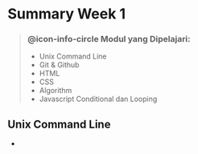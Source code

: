 # Summary Week 1

> ### @icon-info-circle Modul yang Dipelajari:
> - Unix Command Line
> - Git & Github
> - HTML
> - CSS
> - Algorithm
> - Javascript Conditional dan Looping

## Unix Command Line

- 